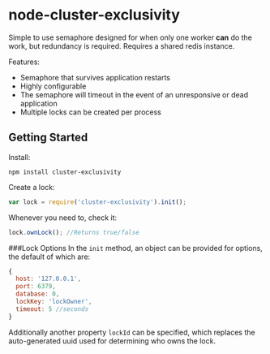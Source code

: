 # node-cluster-exclusivity

Simple to use semaphore designed for when only one worker **can** do the work, but redundancy is required.
Requires a shared redis instance.

Features:
* Semaphore that survives application restarts
* Highly configurable
* The semaphore will timeout in the event of an unresponsive or dead application
* Multiple locks can be created per process

## Getting Started

Install:
```
npm install cluster-exclusivity
```

Create a lock:
```javascript
var lock = require('cluster-exclusivity').init();
```

Whenever you need to, check it:
```javascript
lock.ownLock(); //Returns true/false
```

###Lock Options
In the ```init``` method, an object can be provided for options, the default of which are:

```javascript
{
  host: '127.0.0.1',
  port: 6379,
  database: 0,
  lockKey: 'lockOwner',
  timeout: 5 //seconds
}
```
Additionally another property ```lockId``` can be specified, which replaces the auto-generated uuid
used for determining who owns the lock.
